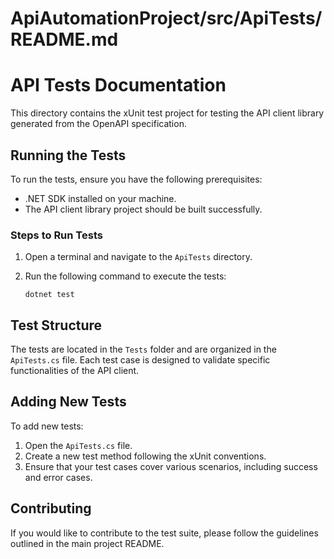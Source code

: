 # ApiAutomationProject/src/ApiTests/README.md

# API Tests Documentation

This directory contains the xUnit test project for testing the API client library generated from the OpenAPI specification.

## Running the Tests

To run the tests, ensure you have the following prerequisites:

- .NET SDK installed on your machine.
- The API client library project should be built successfully.

### Steps to Run Tests

1. Open a terminal and navigate to the `ApiTests` directory.
2. Run the following command to execute the tests:

   ```
   dotnet test
   ```

## Test Structure

The tests are located in the `Tests` folder and are organized in the `ApiTests.cs` file. Each test case is designed to validate specific functionalities of the API client.

## Adding New Tests

To add new tests:

1. Open the `ApiTests.cs` file.
2. Create a new test method following the xUnit conventions.
3. Ensure that your test cases cover various scenarios, including success and error cases.

## Contributing

If you would like to contribute to the test suite, please follow the guidelines outlined in the main project README.
